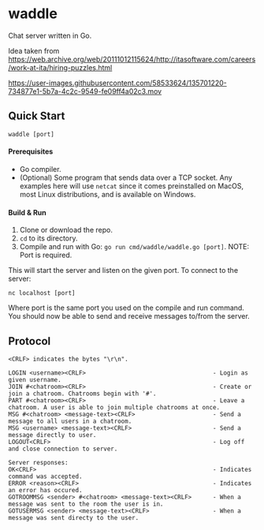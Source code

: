# waddle
Chat server written in Go.

Idea taken from https://web.archive.org/web/20111012115624/http://itasoftware.com/careers/work-at-ita/hiring-puzzles.html

https://user-images.githubusercontent.com/58533624/135701220-734877e1-5b7a-4c2c-9549-fe09ff4a02c3.mov

## Quick Start
```
waddle [port]
```
#### Prerequisites
- Go compiler.
- (Optional) Some program that sends data over a TCP socket. Any examples here will use `netcat` since it comes preinstalled on MacOS, most Linux distributions, and is available on Windows.

#### Build & Run
1. Clone or download the repo.
2. `cd` to its directory.
3. Compile and run with Go: `go run cmd/waddle/waddle.go [port]`. NOTE: Port is required.

This will start the server and listen on the given port.
To connect to the server:
```
nc localhost [port]
```
Where port is the same port you used on the compile and run command. You should now be able to send and receive messages to/from the server.

## Protocol
```
<CRLF> indicates the bytes "\r\n".

LOGIN <username><CRLF>                                    - Login as given username.
JOIN #<chatroom><CRLF>                                    - Create or join a chatroom. Chatrooms begin with '#'.
PART #<chatroom><CRLF>                                    - Leave a chatroom. A user is able to join multiple chatrooms at once.
MSG #<chatroom> <message-text><CRLF>                      - Send a message to all users in a chatroom.
MSG <username> <message-text><CRLF>                       - Send a message directly to user.
LOGOUT<CRLF>                                              - Log off and close connection to server.
  
Server responses:
OK<CRLF>                                                  - Indicates command was accepted.
ERROR <reason><CRLF>                                      - Indicates an error has occured.
GOTROOMMSG <sender> #<chatroom> <message-text><CRLF>      - When a message was sent to the room the user is in.
GOTUSERMSG <sender> <message-text><CRLF>                  - When a message was sent directy to the user.
```
